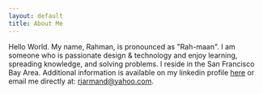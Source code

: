 ```yaml
---
layout: default
title: About Me	
---
```


Hello World. My name, Rahman, is pronounced as "Rah-maan".  I am someone who is passionate design & technology and enjoy learning, spreading knowledge, and solving problems.  I reside in the San Francisco Bay Area. Additional information is available on my linkedin profile <a href="http://linkedin.com/rhayes">here</a> or email me directly at: <a href="mailto:rjarmand@yahoo.com">rjarmand@yahoo.com</a>.
